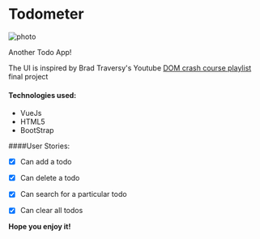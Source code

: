 # Todometer

![photo](https://res.cloudinary.com/peoray/image/upload/v1530023859/vue-todo_add7a0.gif)

Another Todo App!

The UI is inspired by Brad Traversy's Youtube [DOM crash course playlist](https://www.youtube.com/watch?v=i37KVt_IcXw) final project
#### Technologies used:
* VueJs
* HTML5
* BootStrap

####User Stories:
 - [x] Can add a todo
 - [x] Can delete a todo
 - [x] Can search for a particular todo
 - [x] Can clear all todos


**Hope you enjoy it!**

